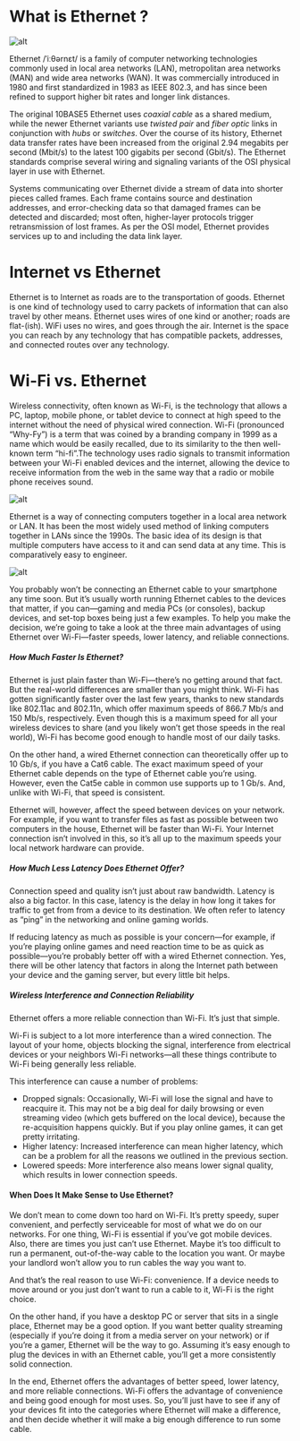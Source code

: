 # What is Ethernet ?

![alt](https://www.elprocus.com/wp-content/uploads/2014/02/29.jpg)

Ethernet /ˈiːθərnɛt/ is a family of computer networking technologies commonly used in local area networks (LAN), metropolitan area networks (MAN) and wide area networks (WAN). It was commercially introduced in 1980 and first standardized in 1983 as IEEE 802.3, and has since been refined to support higher bit rates and longer link distances. 

The original 10BASE5 Ethernet uses _coaxial cable_ as a shared medium, while the newer Ethernet variants use _twisted pair_ and _fiber optic_ links in conjunction with _hubs_ or _switches_. Over the course of its history, Ethernet data transfer rates have been increased from the original 2.94 megabits per second (Mbit/s) to the latest 100 gigabits per second (Gbit/s). The Ethernet standards comprise several wiring and signaling variants of the OSI physical layer in use with Ethernet.

Systems communicating over Ethernet divide a stream of data into shorter pieces called frames. Each frame contains source and destination addresses, and error-checking data so that damaged frames can be detected and discarded; most often, higher-layer protocols trigger retransmission of lost frames. As per the OSI model, Ethernet provides services up to and including the data link layer.



# Internet vs Ethernet

Ethernet is to Internet as roads are to the transportation of goods.   Ethernet is one kind of technology used to carry packets of information that can also travel by other means.    Ethernet uses wires of one kind or another; roads are flat-(ish).   WiFi uses no wires, and goes through the air.  Internet is the space you can reach by any technology that has compatible packets, addresses, and connected routes over any technology.


# Wi-Fi vs. Ethernet


Wireless connectivity, often known as Wi-Fi, is the technology that allows a PC, laptop, mobile phone, or tablet device to connect at high speed to the internet without the need of physical wired connection. Wi-Fi (pronounced “Why-Fy”) is a term that was coined by a branding company in 1999 as a name which would be easily recalled, due to its similarity to the then well-known term “hi-fi”.The technology uses radio signals to transmit information between your Wi-Fi enabled devices and the internet, allowing the device to receive information from the web in the same way that a radio or mobile phone receives sound.

![alt](https://qph.ec.quoracdn.net/main-qimg-2f885515844e02b58991e6d03e01e15b.webp)

Ethernet is a way of connecting computers together in a local area network or LAN. It has been the most widely used method of linking computers together in LANs since the 1990s. The basic idea of its design is that multiple computers have access to it and can send data at any time. This is comparatively easy to engineer.

![alt](https://qph.ec.quoracdn.net/main-qimg-9b2945e943eaf69922760f7d235a406e.webp)


You probably won’t be connecting an Ethernet cable to your smartphone any time soon. But it’s usually worth running Ethernet cables to the devices that matter, if you can—gaming and media PCs (or consoles), backup devices, and set-top boxes being just a few examples. To help you make the decision, we’re going to take a look at the three main advantages of using Ethernet over Wi-Fi—faster speeds, lower latency, and reliable connections.

##### How Much Faster Is Ethernet?

Ethernet is just plain faster than Wi-Fi—there’s no getting around that fact. But the real-world differences are smaller than you might think. Wi-Fi has gotten significantly faster over the last few years, thanks to new standards like 802.11ac and 802.11n, which offer maximum speeds of 866.7 Mb/s and 150 Mb/s, respectively. Even though this is a maximum speed for all your wireless devices to share (and you likely won’t get those speeds in the real world), Wi-Fi has become good enough to handle most of our daily tasks.

On the other hand, a wired Ethernet connection can theoretically offer up to 10 Gb/s, if you have a Cat6 cable. The exact maximum speed of your Ethernet cable depends on the type of Ethernet cable you’re using. However, even the Cat5e cable in common use supports up to 1 Gb/s. And, unlike with Wi-Fi, that speed is consistent.

Ethernet will, however, affect the speed between devices on your network. For example, if you want to transfer files as fast as possible between two computers in the house, Ethernet will be faster than Wi-Fi. Your Internet connection isn’t involved in this, so it’s all up to the maximum speeds your local network hardware can provide.

##### How Much Less Latency Does Ethernet Offer?

Connection speed and quality isn’t just about raw bandwidth. Latency is also a big factor. In this case, latency is the delay in how long it takes for traffic to get from from a device to its destination. We often refer to latency as “ping” in the networking and online gaming worlds.

If reducing latency as much as possible is your concern—for example, if you’re playing online games and need reaction time to be as quick as possible—you’re probably better off with a wired Ethernet connection. Yes, there will be other latency that factors in along the Internet path between your device and the gaming server, but every little bit helps.

##### Wireless Interference and Connection Reliability

Ethernet offers a more reliable connection than Wi-Fi. It’s just that simple.

Wi-Fi is subject to a lot more interference than a wired connection. The layout of your home, objects blocking the signal, interference from electrical devices or your neighbors Wi-Fi networks—all these things contribute to Wi-Fi being generally less reliable.

This interference can cause a number of problems:

* Dropped signals: Occasionally, Wi-Fi will lose the signal and have to reacquire it. This may not be a big deal for daily browsing or even streaming video (which gets buffered on the local device), because the re-acquisition happens quickly. But if you play online games, it can get pretty irritating.  
* Higher latency: Increased interference can mean higher latency, which can be a problem for all the reasons we outlined in the previous section.  
* Lowered speeds: More interference also means lower signal quality, which results in lower connection speeds.  


#### When Does It Make Sense to Use Ethernet?

We don’t mean to come down too hard on Wi-Fi. It’s pretty speedy, super convenient, and perfectly serviceable for most of what we do on our networks. For one thing, Wi-Fi is essential if you’ve got mobile devices. Also, there are times you just can’t use Ethernet. Maybe it’s too difficult to run a permanent, out-of-the-way cable to the location you want. Or maybe your landlord won’t allow you to run cables the way you want to.

And that’s the real reason to use Wi-Fi: convenience. If a device needs to move around or you just don’t want to run a cable to it, Wi-Fi is the right choice.

On the other hand, if you have a desktop PC or server that sits in a single place, Ethernet may be a good option. If you want better quality streaming (especially if you’re doing it from a media server on your network) or if you’re a gamer, Ethernet will be the way to go. Assuming it’s easy enough to plug the devices in with an Ethernet cable, you’ll get a more consistently solid connection.

In the end, Ethernet offers the advantages of better speed, lower latency, and more reliable connections. Wi-Fi offers the advantage of convenience and being good enough for most uses. So, you’ll just have to see if any of your devices fit into the categories where Ethernet will make a difference, and then decide whether it will make a big enough difference to run some cable.
